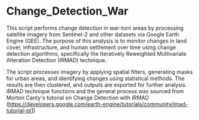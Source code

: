 # Change_Detection_War
This script performs change detection in war-torn areas by processing satellite imagery from Sentinel-2 and other datasets via Google Earth Engine (GEE). The purpose of this analysis is to monitor changes in land cover, infrastructure, and human settlement over time using change detection algorithms, specifically the Iteratively Reweighted Multivariate Alteration Detection (IRMAD) technique.

The script processes imagery by applying spatial filters, generating masks for urban areas, and identifying changes using statistical methods. The results are then clustered, and outputs are exported for further analysis. IRMAD technique functions and the general process was sourced from Morton Canty's tutorial on Change Detection with IRMAD (https://developers.google.com/earth-engine/tutorials/community/imad-tutorial-pt1)
